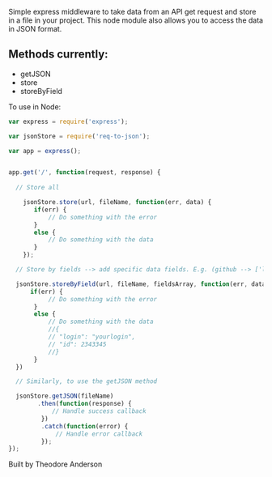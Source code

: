 
Simple express middleware to take data from an API get request and store in a file in your project.
This node module also allows you to access the data in JSON format.

Methods currently: 
-----------------
- getJSON
- store
- storeByField

To use in Node:

```js
var express = require('express');

var jsonStore = require('req-to-json');

var app = express();


app.get('/', function(request, response) {
  
  // Store all

	jsonStore.store(url, fileName, function(err, data) {
       if(err) {
           // Do something with the error
       }
       else {
           // Do something with the data
       }
    });

  // Store by fields --> add specific data fields. E.g. (github --> ['login', 'id'])

  jsonStore.storeByField(url, fileName, fieldsArray, function(err, data) {
      if(err) {
           // Do something with the error
       }
       else {
           // Do something with the data
           //{
           // "login": "yourlogin", 
           // "id": 2343345
           //}
       }
  })

  // Similarly, to use the getJSON method 

  jsonStore.getJSON(fileName)
        .then(function(response) {
            // Handle success callback
         })
         .catch(function(error) {
             // Handle error callback
         });
});
```

Built by Theodore Anderson